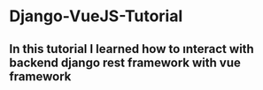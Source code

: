 # Django-VueJS-Tutorial

## In this tutorial I learned how to ınteract with backend django rest framework with vue framework

